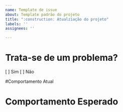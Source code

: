 ```yaml
---
name: Template de issue
about: Template padrão do projeto
title: ":construction: Atualziação do projeto"
labels: ''
assignees: ''

---
```


# Trata-se de um problema?
[ ] Sim
[ ] Não

#Comportamento Atual

# Comportamento Esperado
